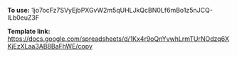 **To use:**
1jo7ocFz7SVyEjbPXGvW2m5qUHLJkQcBN0Lf6mBo1z5nJCQ-ILb0euZ3F


**Template link:**
https://docs.google.com/spreadsheets/d/1Kx4r9oQnYvwhLrmTUrNOdzq6XKjEzXLaa3AB8BaFhWE/copy
